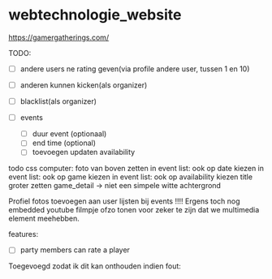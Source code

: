 # webtechnologie_website
https://gamergatherings.com/

TODO:
- [ ] andere users ne rating geven(via profile andere user, tussen 1 en 10)
- [ ] anderen kunnen kicken(als organizer)
- [ ] blacklist(als organizer)

- [ ] events
   - [ ] duur event (optionaal)
   - [ ] end time (optional)
   - [ ] toevoegen updaten availability

todo css
computer:
foto van boven zetten
in event list: ook op date kiezen
in event list: ook op game kiezen
in event list: ook op availability kiezen
title groter zetten
game_detail -> niet een simpele witte achtergrond

Profiel fotos toevoegen aan user lijsten bij events !!!!
Ergens toch nog embedded youtube filmpje ofzo tonen voor zeker te zijn dat we multimedia element meehebben.

features:
- [ ] party members can rate a player

Toegevoegd zodat ik dit kan onthouden indien fout:
